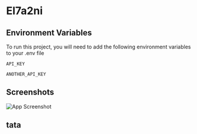 
# El7a2ni




## Environment Variables

To run this project, you will need to add the following environment variables to your .env file

`API_KEY`

`ANOTHER_API_KEY`


## Screenshots

![App Screenshot](![sssssa](https://github.com/advanced-computer-lab-2023/Ctrl-Alt-Defeat-Pharmacy/assets/102230910/ec7e807a-1279-477f-9895-3df98fadbd63)
)


## tata
